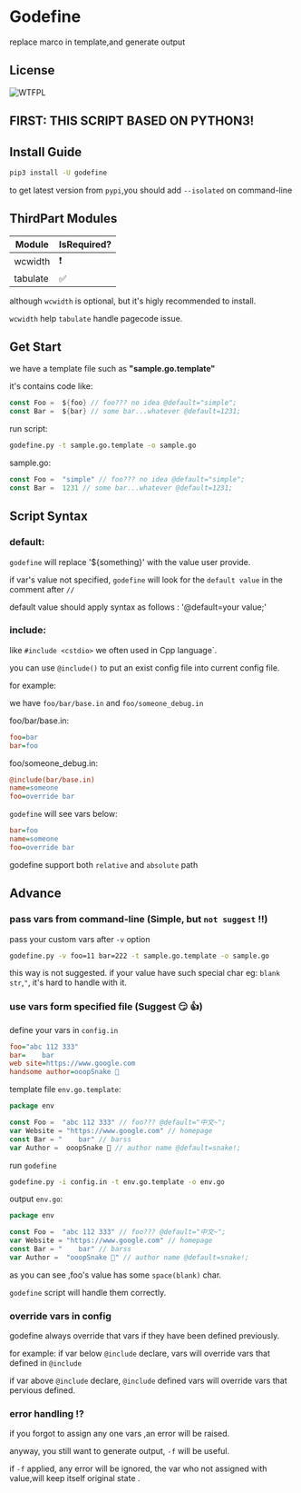 # Godefine

replace marco in template,and generate output

## License

![WTFPL](http://www.wtfpl.net/wp-content/uploads/2012/12/wtfpl-badge-4.png)


## FIRST: THIS SCRIPT BASED ON PYTHON3!

## Install Guide

```bash
pip3 install -U godefine
```

to get latest version from `pypi`,you should add `--isolated` on command-line

## ThirdPart Modules

|Module|IsRequired?|
|---|--- |
|wcwidth|❗|
|tabulate|✅|

although `wcwidth` is optional, but it's higly recommended to install.

`wcwidth` help `tabulate` handle pagecode issue.



## Get Start


we have a template file such as **"sample.go.template"**

it's contains code like:

```go
const Foo =  ${foo} // foo??? no idea @default="simple";
const Bar =  ${bar} // some bar...whatever @default=1231;
```

run script:

```bash
godefine.py -t sample.go.template -o sample.go 
```

sample.go:

```go
const Foo =  "simple" // foo??? no idea @default="simple";
const Bar =  1231 // some bar...whatever @default=1231;
```

## Script Syntax

### default:

`godefine` will replace '${something}' with the value user provide.

if var's value not specified, `godefine` will look for the `default value` 
in the comment after `//`

default value should apply syntax as follows : '@default=your value;'

### include:

like `#include <cstdio>` we often used in Cpp language`.

you can use `@include()` to put an exist config file into current config file.

for example:

we have `foo/bar/base.in` and `foo/someone_debug.in` 

foo/bar/base.in:

```ini
foo=bar
bar=foo
```

foo/someone_debug.in:

```ini
@include(bar/base.in)
name=someone
foo=override bar
```

`godefine` will see vars below:

```ini
bar=foo
name=someone
foo=override bar
```

godefine support both `relative`  and `absolute` path

## Advance

### pass vars from command-line (Simple, but `not suggest` :bangbang:)

pass your custom vars after `-v` option


```bash
godefine.py -v foo=11 bar=222 -t sample.go.template -o sample.go 
```

this way is not suggested.
if your value have such special char eg: `blank str`,`"`, 
it's hard to handle with it.

### use vars form specified file (Suggest :smirk: :thumbsup:)

define your vars in `config.in`

```ini
foo="abc 112 333"
bar=    bar
web site=https://www.google.com
handsome author=ooopSnake 🎉

```

template file `env.go.template`:

```go
package env

const Foo =  "abc 112 333" // foo??? @default="中文~";
var Website = "https://www.google.com" // homepage
const Bar = "    bar" // barss
var Author =  ooopSnake 🎉 // author name @default=snake!;

```

run `godefine`

```bash
godefine.py -i config.in -t env.go.template -o env.go 
```

output `env.go`:

```go
package env

const Foo =  "abc 112 333" // foo??? @default="中文~";
var Website = "https://www.google.com" // homepage
const Bar = "    bar" // barss
var Author =  "ooopSnake 🎉" // author name @default=snake!;
```

as you can see ,foo's value has some `space(blank)` char.

`godefine` script will handle them correctly.


### override vars in config


godefine always override that vars if they have been defined previously.

for example:
if var below  `@include` declare, vars will override vars that defined in `@include`
 
if var above `@include` declare,
`@include` defined vars will override vars that pervious defined.


### error handling :interrobang:

if you forgot to assign any one vars ,an error will be raised.

anyway, you still want to generate output, `-f` will be useful.

if `-f` applied, any error will be ignored,
the var who not assigned with value,will keep itself original state 
.
